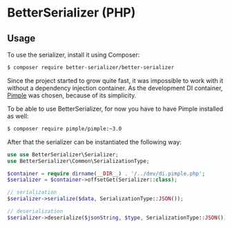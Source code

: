 # BetterSerializer (PHP)

## Usage

To use the serializer, install it using Composer:

```bash
$ composer require better-serializer/better-serializer
```

Since the project started to grow quite fast, it was impossible to work with it without a dependency injection container.
As the development DI container, [Pimple](https://pimple.symfony.com/) was chosen, because of its simplicity.

To be able to use BetterSerializer, for now you have to have Pimple installed as well:

```bash
$ composer require pimple/pimple:~3.0
``` 

After that the serializer can be instantiated the following way:

```php
use use BetterSerializer\Serializer;
use BetterSerializer\Common\SerializationType;

$container = require dirname(__DIR__) . '/../dev/di.pimple.php';
$serializer = $container->offsetGet(Serializer::class);

// serialization
$serializer->serialize($data, SerializationType::JSON());

// deserialization
$serializer->deserialize($jsonString, $type, SerializationType::JSON());
```

